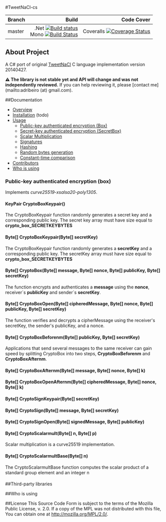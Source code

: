 #TweetNaCl-cs

|Branch|Build|Code Cover|
|:------|--------:|--------:|
|master|.Net [![Build status](https://ci.appveyor.com/api/projects/status/a3463mlqmh310och/branch/master?svg=true)](https://ci.appveyor.com/project/drr00t/tweetnacl-cs/branch/master)<br>Mono [![Build Status](https://travis-ci.org/drr00t/tweetnacl-cs.svg)](https://travis-ci.org/drr00t/tweetnacl-cs)| Coveralls [![Coverage Status](https://coveralls.io/repos/github/drr00t/tweetnacl-cs/badge.svg?branch=master)](https://coveralls.io/github/drr00t/tweetnacl-cs?branch=master)|

## About Project
A C# port of original [TweetNaCl](http://tweetnacl.cr.yp.to/index.html) C language implementation version 20140427.

**:warning: The library is not stable yet and API will change and was not independently reviewed.** If you can help reviewing it, please [contact me](mailto:adribeiro (at) gmail.com).


##Documentation
* [Overview](#overview)
* [Installation](#installation) (todo)
* [Usage](#usage)
  * [Public-key authenticated encryption (Box)](#public-key-authenticated-encryption-box)
  * [Secret-key authenticated encryption (SecretBox)](#secret-key-authenticated-encryption-secretbox)
  * [Scalar Multiplication](#scalar-multiplication)
  * [Signatures](#signatures)
  * [Hashing](#hashing)
  * [Random bytes generation](#random-bytes-generation)
  * [Constant-time comparison](#constant-time-comparison)
* [Contributors](#contributors)
* [Who is using](#who-using)


### Public-key authenticated encryption (box)

Implements *curve25519-xsalsa20-poly1305*.

#### KeyPair CryptoBoxKeypair()

The CryptoBoxKeypair function randomly generates a secret key and a corresponding public key. The secret key array must have size equal to <b>crypto_box_SECRETKEYBYTES</b>

#### Byte[] CryptoBoxKeypair(Byte[] secretKey)

The CryptoBoxKeypair function randomly generates a <b>secretKey</b> and a corresponding public key. The secretKey array must have size equal to <b>crypto_box_SECRETKEYBYTES</b>

#### Byte[] CryptoBox(Byte[] message, Byte[] nonce, Byte[] publicKey, Byte[] secretKey)

The function encrypts and authenticates a <b>message</b> using the <b>nonce</b>, receiver´s <b>publicKey</b> and sender´s <b>secretKey</b>.

#### Byte[] CryptoBoxOpen(Byte[] cipheredMessage, Byte[] nonce, Byte[] publicKey, Byte[] secretKey)

The function verifies and decrypts a cipherMessage using the receiver's secretKey, the sender's publicKey, and a nonce.

#### Byte[] CryptoBoxBeforenm(Byte[] publicKey, Byte[] secretKey)

Applications that send several messages to the same receiver can gain speed by splitting CryptoBox into two steps, <b>CryptoBoxBeforenm</b> and <b>CryptoBoxAfternm</b>.

#### Byte[] CryptoBoxAfternm(Byte[] message, Byte[] nonce, Byte[] k)
#### Byte[] CryptoBoxOpenAfternm(Byte[] cipheredMessage, Byte[] nonce, Byte[] k)
#### Byte[] CryptoSignKeypair(Byte[] secretKey)
#### Byte[] CryptoSign(Byte[] message, Byte[] secretKey)
#### Byte[] CryptoSignOpen(Byte[] signedMessage, Byte[] publicKey)
#### Byte[] CryptoScalarmult(Byte[] n, Byte[] p)

Scalar multiplication is a curve25519 implementation.

#### Byte[] CryptoScalarmultBase(Byte[] n)

The CryptoScalarmultBase function computes the scalar product of a standard group element and an integer n

####
####
####
####
####

##Third-party libraries


##Who is using

##License
  This Source Code Form is subject to the terms of the Mozilla Public
  License, v. 2.0. If a copy of the MPL was not distributed with this
  file, You can obtain one at http://mozilla.org/MPL/2.0/.
